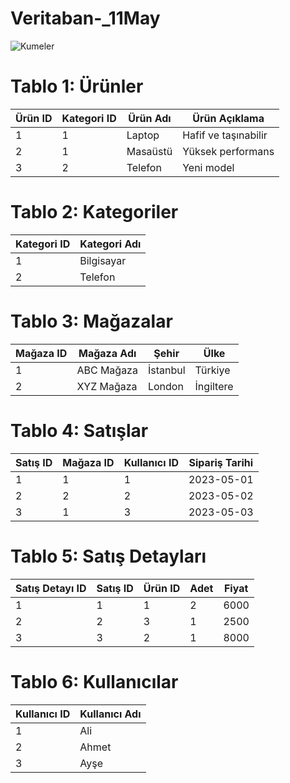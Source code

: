 # Veritaban-_11May

![Kumeler](https://github.com/ezfesoft/Veritaban-_11May/blob/main/Ekran%20Resmi%202023-05-11%2010.04.54.png)




# Tablo 1: Ürünler
| Ürün ID | Kategori ID | Ürün Adı | Ürün Açıklama        |
|---------|-------------|----------|----------------------|
| 1       | 1           | Laptop   | Hafif ve taşınabilir | 
| 2       | 1           | Masaüstü | Yüksek performans    |
| 3       | 2           | Telefon  | Yeni model           |

# Tablo 2: Kategoriler

| Kategori ID | Kategori Adı |
|-------------|---------------
| 1           |Bilgisayar   |
| 2           | Telefon      |

# Tablo 3: Mağazalar
| Mağaza ID | Mağaza Adı | Şehir     | Ülke  |
|-----------|-----------|-----------|--------|
| 1         | ABC Mağaza| İstanbul  | Türkiye|
| 2         | XYZ Mağaza| London    | İngiltere|


# Tablo 4: Satışlar

| Satış ID | Mağaza ID | Kullanıcı ID | Sipariş Tarihi     |
|----------|----------|---------------|--------------------|
| 1        | 1        | 1            | 2023-05-01         |
| 2        | 2        | 2            | 2023-05-02         |
| 3        | 1        | 3            | 2023-05-03         |


# Tablo 5: Satış Detayları
| Satış Detayı ID | Satış ID | Ürün ID | Adet | Fiyat  |
|-----------------|----------|---------|------|--------|
| 1               | 1        | 1       | 2    | 6000   |
| 2               | 2        | 3       | 1    | 2500   |
| 3               | 3        | 2       | 1    | 8000   |


# Tablo 6: Kullanıcılar
| Kullanıcı ID | Kullanıcı Adı |
|--------------|---------------|
| 1            | Ali          |
| 2            | Ahmet        |
| 3            | Ayşe         |

